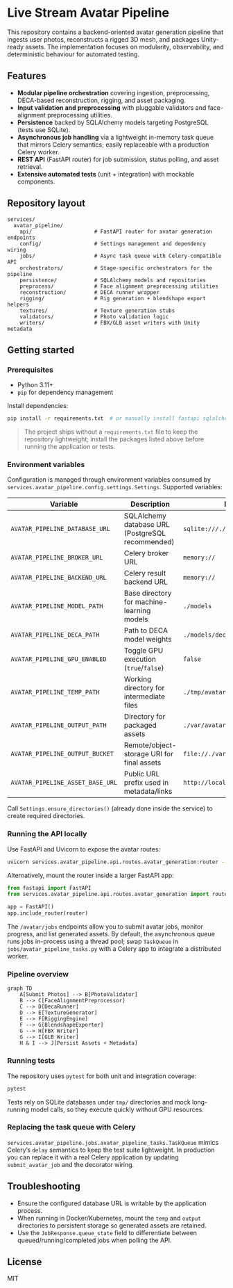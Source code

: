 # Live Stream Avatar Pipeline

This repository contains a backend-oriented avatar generation pipeline that ingests user photos, reconstructs a rigged 3D mesh, and packages Unity-ready assets. The implementation focuses on modularity, observability, and deterministic behaviour for automated testing.

## Features

- **Modular pipeline orchestration** covering ingestion, preprocessing, DECA-based reconstruction, rigging, and asset packaging.
- **Input validation and preprocessing** with pluggable validators and face-alignment preprocessing utilities.
- **Persistence** backed by SQLAlchemy models targeting PostgreSQL (tests use SQLite).
- **Asynchronous job handling** via a lightweight in-memory task queue that mirrors Celery semantics; easily replaceable with a production Celery worker.
- **REST API** (FastAPI router) for job submission, status polling, and asset retrieval.
- **Extensive automated tests** (unit + integration) with mockable components.

## Repository layout

```
services/
  avatar_pipeline/
    api/                    # FastAPI router for avatar generation endpoints
    config/                 # Settings management and dependency wiring
    jobs/                   # Async task queue with Celery-compatible API
    orchestrators/          # Stage-specific orchestrators for the pipeline
    persistence/            # SQLAlchemy models and repositories
    preprocess/             # Face alignment preprocessing utilities
    reconstruction/         # DECA runner wrapper
    rigging/                # Rig generation + blendshape export helpers
    textures/               # Texture generation stubs
    validators/             # Photo validation logic
    writers/                # FBX/GLB asset writers with Unity metadata
```

## Getting started

### Prerequisites

- Python 3.11+
- `pip` for dependency management

Install dependencies:

```bash
pip install -r requirements.txt  # or manually install fastapi sqlalchemy pydantic celery uvicorn
```

> The project ships without a `requirements.txt` file to keep the repository lightweight; install the packages listed above before running the application or tests.

### Environment variables

Configuration is managed through environment variables consumed by `services.avatar_pipeline.config.settings.Settings`. Supported variables:

| Variable | Description | Default |
|----------|-------------|---------|
| `AVATAR_PIPELINE_DATABASE_URL` | SQLAlchemy database URL (PostgreSQL recommended) | `sqlite:///./avatar_pipeline.db` |
| `AVATAR_PIPELINE_BROKER_URL` | Celery broker URL | `memory://` |
| `AVATAR_PIPELINE_BACKEND_URL` | Celery result backend URL | `memory://` |
| `AVATAR_PIPELINE_MODEL_PATH` | Base directory for machine-learning models | `./models` |
| `AVATAR_PIPELINE_DECA_PATH` | Path to DECA model weights | `./models/deca` |
| `AVATAR_PIPELINE_GPU_ENABLED` | Toggle GPU execution (`true`/`false`) | `false` |
| `AVATAR_PIPELINE_TEMP_PATH` | Working directory for intermediate files | `./tmp/avatar_pipeline` |
| `AVATAR_PIPELINE_OUTPUT_PATH` | Directory for packaged assets | `./var/avatars` |
| `AVATAR_PIPELINE_OUTPUT_BUCKET` | Remote/object-storage URI for final assets | `file://./var/avatars` |
| `AVATAR_PIPELINE_ASSET_BASE_URL` | Public URL prefix used in metadata/links | `http://localhost:8000/assets` |

Call `Settings.ensure_directories()` (already done inside the service) to create required directories.

### Running the API locally

Use FastAPI and Uvicorn to expose the avatar routes:

```bash
uvicorn services.avatar_pipeline.api.routes.avatar_generation:router --factory
```

Alternatively, mount the router inside a larger FastAPI app:

```python
from fastapi import FastAPI
from services.avatar_pipeline.api.routes.avatar_generation import router

app = FastAPI()
app.include_router(router)
```

The `/avatar/jobs` endpoints allow you to submit avatar jobs, monitor progress, and list generated assets. By default, the asynchronous queue runs jobs in-process using a thread pool; swap `TaskQueue` in `jobs/avatar_pipeline_tasks.py` with a Celery app to integrate a distributed worker.

### Pipeline overview

```mermaid
graph TD
    A[Submit Photos] --> B[PhotoValidator]
    B --> C[FaceAlignmentPreprocessor]
    C --> D[DecaRunner]
    D --> E[TextureGenerator]
    E --> F[RiggingEngine]
    F --> G[BlendshapeExporter]
    G --> H[FBX Writer]
    G --> I[GLB Writer]
    H & I --> J[Persist Assets + Metadata]
```

### Running tests

The repository uses `pytest` for both unit and integration coverage:

```bash
pytest
```

Tests rely on SQLite databases under `tmp/` directories and mock long-running model calls, so they execute quickly without GPU resources.

### Replacing the task queue with Celery

`services.avatar_pipeline.jobs.avatar_pipeline_tasks.TaskQueue` mimics Celery’s `delay` semantics to keep the test suite lightweight. In production you can replace it with a real Celery application by updating `submit_avatar_job` and the decorator wiring.

## Troubleshooting

- Ensure the configured database URL is writable by the application process.
- When running in Docker/Kubernetes, mount the `temp` and `output` directories to persistent storage so generated assets are retained.
- Use the `JobResponse.queue_state` field to differentiate between queued/running/completed jobs when polling the API.

## License

MIT
